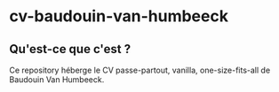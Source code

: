 # cv-baudouin-van-humbeeck

## Qu'est-ce que c'est ?

Ce repository héberge le CV passe-partout, vanilla, one-size-fits-all de Baudouin Van Humbeeck. 
